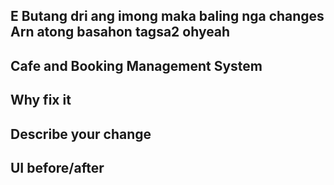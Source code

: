 ## E Butang dri ang imong maka baling nga changes Arn atong basahon tagsa2 ohyeah

## Cafe and Booking Management System

## Why fix it

## Describe your change

## UI before/after
